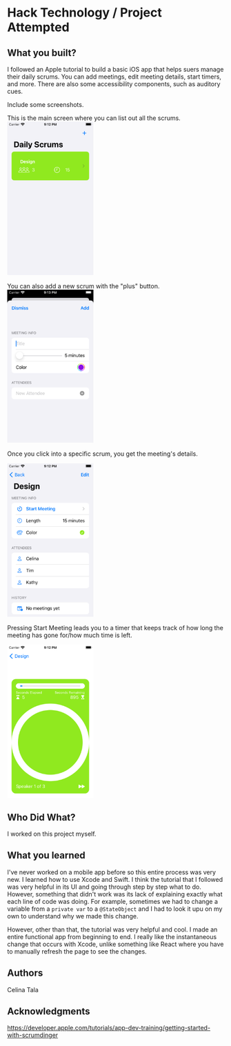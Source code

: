 # Hack Technology / Project Attempted


## What you built? 

I followed an Apple tutorial to build a basic iOS app that helps suers manage their daily scrums. You can add meetings, edit meeting details, start timers, and more. There are also some accessibility components, such as auditory cues.   


Include some screenshots.

This is the main screen where you can list out all the scrums.
<img src="./Images/ScrumApp.png" alt="drawing" width="200"/>

You can also add a new scrum with the "plus" button. 
<img src="./Images/AddScrum.png" alt="drawing" width="200"/>

Once you click into a specific scrum, you get the meeting's details. 

<img src="./Images/EditView.png" alt="drawing" width="200"/>

Pressing Start Meeting leads you to a timer that keeps track of how long the meeting has gone for/how much time is left. 


<img src="./Images/TimerView.png" alt="drawing" width="200"/>

## Who Did What?

I worked on this project myself. 

## What you learned

I've never worked on a mobile app before so this entire process was very new. I learned how to use Xcode and Swift. I think the tutorial that I followed was very helpful in its UI and going through step by step what to do. However, something that didn't work was its lack of explaining exactly what each line of code was doing. For example, sometimes we had to change a variable from a `private var` to a `@StateObject` and I had to look it upu on my own to understand why we made this change. 

However, other than that, the tutorial was very helpful and cool. I made an entire functional app from beginning to end. I really like the instantaneous change that occurs with Xcode, unlike something like React where you have to manually refresh the page to see the changes.  

## Authors

Celina Tala

## Acknowledgments

https://developer.apple.com/tutorials/app-dev-training/getting-started-with-scrumdinger